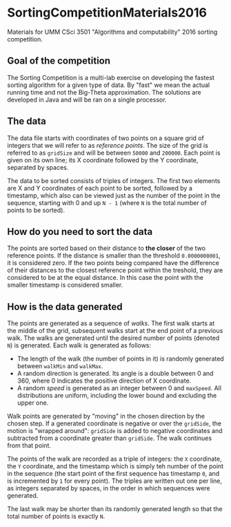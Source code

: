 # SortingCompetitionMaterials2016

Materials for UMM CSci 3501 "Algorithms and computability" 2016 sorting competition.

## Goal of the competition

The Sorting Competition is a multi-lab exercise on developing the fastest sorting algorithm for a given type of data. By "fast" we mean the actual running time and not the Big-Theta approximation. The solutions are developed in Java and will be ran on a single processor.

## The data

The data file starts with coordinates of two points on a square grid of integers that we will refer to as *reference points*. The size of the grid is referred to as `gridSize` and will be between `50000` and `200000`. Each point is given on its own line; its X coordinate followed by the Y coordinate, separated by spaces. 

The data to be sorted consists of triples of integers. The first two elements are X and Y coordinates of each point to be sorted, followed by a timestamp, which also can be viewed just as the number of the point in the sequence, starting with 0 and up `N - 1` (where `N` is the total number of points to be sorted). 

## How do you need to sort the data 

The points are sorted based on their distance to **the closer** of the two reference points. If the distance is smaller than the threshold `0.0000000001`, it is considered zero. If the two points being compared have the difference of their distances to the closest reference point within the treshold, they are considered to be at the equal distance. In this case the point with the smaller timestamp is considered smaller. 

## How is the data generated

The points are generated as a sequence of *walks*. The first walk starts at the middle of the grid, subsequent walks start at the end point of a previous walk. The walks are generated until the desired number of points (denoted `N`) is generated. Each walk is generated as follows:
* The length of the walk (the number of points in it) is randomly generated between `walkMin` and `walkMax`. 
* A random direction is generated. Its angle is a double between 0 and 360, where 0 indicates the positive direction of X coordinate.
* A random *speed* is generated as an integer between 0 and `maxSpeed`.
All distributions are uniform, including the lower bound and excluding the upper one. 

Walk points are generated by "moving" in the chosen direction by the chosen step. If a generated coordinate is negative or over the `gridSide`, the motion is "wrapped around": `gridSide` is added to negative coordinates and subtracted from a coordinate greater than `gridSide`. The walk continues from that point. 

The points of the walk are recorded as a triple of integers: the `X` coordinate, the `Y` coordinate, and the timestamp which is simply teh number of the point in the sequence (the start point of the first sequence has timestamp `0`, and is incremented by `1` for every point). The triples are written out one per line, as integers separated by spaces, in the order in which sequences were generated.  

The last walk may be shorter than its randomly generated length so that the total number of points is exactly `N`.  

